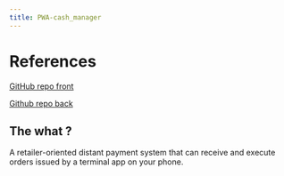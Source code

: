 ```yaml
---
title: PWA-cash_manager
---
```


# References

[GitHub repo front](https://github.com/EpitechMscProPromo2025/T-DEV-700-LIL_1/tree/front)

[Github repo back](https://github.com/EpitechMscProPromo2025/T-DEV-700-LIL_1/tree/api)

## The what ?

A retailer-oriented distant payment system that can receive and execute orders issued by a terminal app on your phone.



